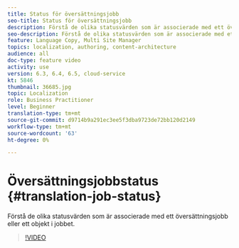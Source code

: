 ```yaml
---
title: Status för översättningsjobb
seo-title: Status för översättningsjobb
description: Förstå de olika statusvärden som är associerade med ett översättningsjobb eller ett objekt i jobbet.
seo-description: Förstå de olika statusvärden som är associerade med ett översättningsjobb eller ett objekt i jobbet.
feature: Language Copy, Multi Site Manager
topics: localization, authoring, content-architecture
audience: all
doc-type: feature video
activity: use
version: 6.3, 6.4, 6.5, cloud-service
kt: 5846
thumbnail: 36685.jpg
topic: Localization
role: Business Practitioner
level: Beginner
translation-type: tm+mt
source-git-commit: d9714b9a291ec3ee5f3dba9723de72bb120d2149
workflow-type: tm+mt
source-wordcount: '63'
ht-degree: 0%

---
```



# Översättningsjobbstatus {#translation-job-status}

Förstå de olika statusvärden som är associerade med ett översättningsjobb eller ett objekt i jobbet.

>[!VIDEO](https://video.tv.adobe.com/v/36685?quality=12&learn=on)
